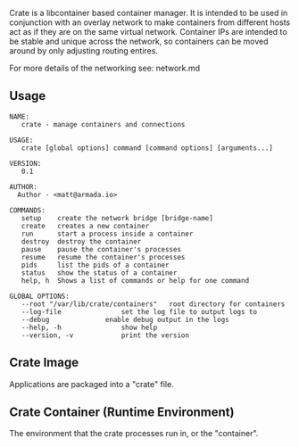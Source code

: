 Crate is a libcontainer based container manager.  It is intended to be used in conjunction with an overlay network to make containers from different hosts act as if they are on the same virtual network.  Container IPs are intended to be stable and unique across the network, so containers can be moved around by only adjusting routing entires.

For more details of the networking see: network.md

## Usage

    NAME:
       crate - manage containers and connections

    USAGE:
       crate [global options] command [command options] [arguments...]

    VERSION:
       0.1

    AUTHOR:
      Author - <matt@armada.io>

    COMMANDS:
       setup	create the network bridge [bridge-name]
       create	creates a new container
       run		start a process inside a container
       destroy	destroy the container
       pause	pause the container's processes
       resume	resume the container's processes
       pids		list the pids of a container
       status	show the status of a container
       help, h	Shows a list of commands or help for one command

    GLOBAL OPTIONS:
       --root "/var/lib/crate/containers"	root directory for containers
       --log-file 				set the log file to output logs to
       --debug				enable debug output in the logs
       --help, -h				show help
       --version, -v			print the version

## Crate Image

Applications are packaged into a "crate" file.

## Crate Container (Runtime Environment)

The environment that the crate processes run in, or the "container".
